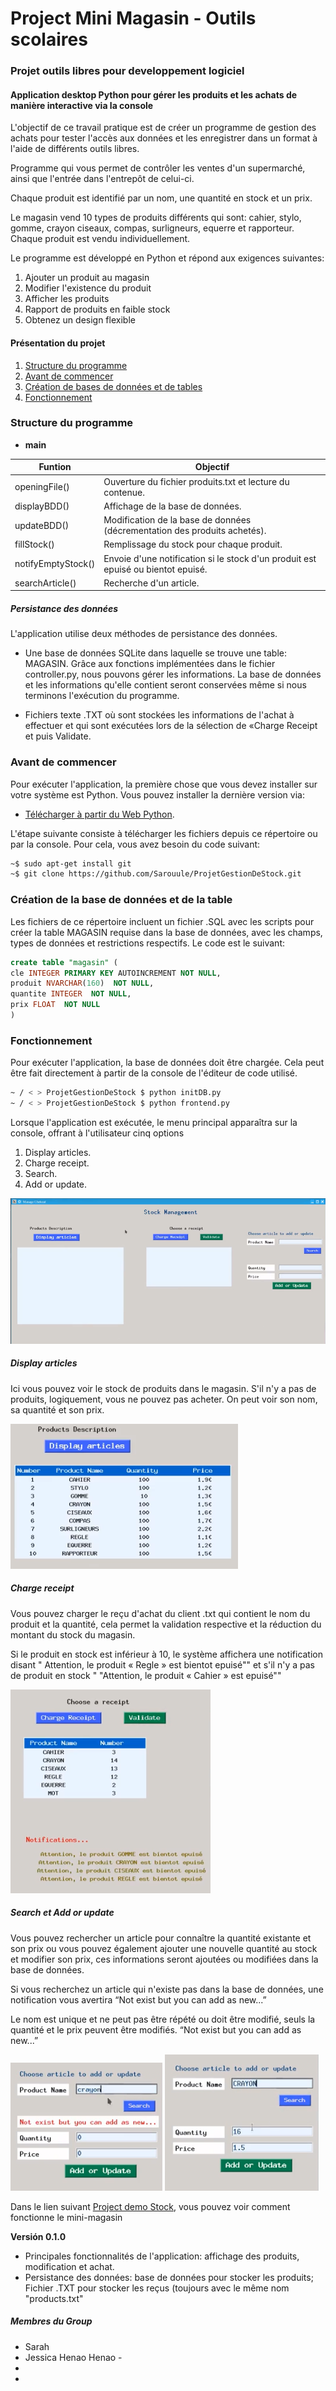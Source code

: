 # Project Mini Magasin - Outils scolaires 

### Projet outils libres pour developpement logiciel
#### Application desktop Python pour gérer les produits et les achats de manière interactive via la console

L'objectif de ce travail pratique est de créer un programme de gestion des achats pour tester l'accès aux données et les
enregistrer dans un format à l'aide de différents outils libres.

Programme qui vous permet de contrôler les ventes d'un supermarché, ainsi que l'entrée dans l'entrepôt de celui-ci.

Chaque produit est identifié par un nom, une quantité en stock et un prix.

Le magasin vend 10 types de produits différents qui sont: cahier, stylo, gomme, crayon ciseaux, compas, surligneurs,
 equerre et rapporteur. Chaque produit est vendu individuellement.
  
Le programme est développé en Python et répond aux exigences suivantes:

1. Ajouter un produit au magasin
2. Modifier l'existence du produit
3. Afficher les produits
4. Rapport de produits en faible stock
5. Obtenez un design flexible

#### Présentation du projet

1. [Structure du programme](#1)
2. [Avant de commencer](#2)
3. [Création de bases de données et de tables](#3)
4. [Fonctionnement](#4)


### <a name="1"></a> Structure du programme

* **main** 

| Funtion | Objectif |
| ----- | ------- |
| openingFile() | Ouverture du fichier produits.txt et lecture du contenue.|
| displayBDD() | Affichage de la base de données.|
| updateBDD() | Modification de la base de données (décrementation des produits achetés).|
| fillStock() | Remplissage du stock pour chaque produit.|
| notifyEmptyStock() | Envoie d'une notification si le stock d'un produit est epuisé ou bientot epuisé. |
| searchArticle() | Recherche d'un article. |

##### Persistance des données

L'application utilise deux méthodes de persistance des données.

* Une base de données SQLite dans laquelle se trouve une table: MAGASIN. Grâce aux fonctions implémentées dans le fichier controller.py, nous pouvons gérer les informations. La base de données et les informations qu'elle contient seront conservées même si nous terminons l'exécution du programme.

* Fichiers texte .TXT où sont stockées les informations de l'achat à effectuer et qui sont exécutées lors de la sélection de «Charge Receipt et puis Validate.


### <a name="2"></a>Avant de commencer

Pour exécuter l'application, la première chose que vous devez installer sur votre système est Python. Vous pouvez installer la dernière version via:

* [Télécharger à partir du Web Python]( https://www.python.org/downloads/).

L'étape suivante consiste à télécharger les fichiers depuis ce répertoire ou par la console. Pour cela, vous avez besoin du code suivant:

```sh
~$ sudo apt-get install git
~$ git clone https://github.com/Sarouule/ProjetGestionDeStock.git
```
### <a name="3"></a>Création de la base de données et de la table

Les fichiers de ce répertoire incluent un fichier .SQL avec les scripts pour créer la table MAGASIN requise dans la base de données, avec les champs, types de données et restrictions respectifs. Le code est le suivant:

```sql
create table "magasin" ( 
cle INTEGER PRIMARY KEY AUTOINCREMENT NOT NULL,
produit NVARCHAR(160)  NOT NULL,
quantite INTEGER  NOT NULL,
prix FLOAT  NOT NULL
)
```

### <a name="4"></a>Fonctionnement

Pour exécuter l'application, la base de données doit être chargée. Cela peut être fait directement à partir de la console de l'éditeur de code utilisé.

``` sh
~ / < > ProjetGestionDeStock $ python initDB.py
~ / < > ProjetGestionDeStock $ python frontend.py
```

Lorsque l'application est exécutée, le menu principal apparaîtra sur la console, offrant à l'utilisateur cinq options

1. Display articles.
2. Charge receipt.
3. Search.
4. Add or update.

![Menu](1_Menu.png)


##### Display articles

Ici vous pouvez voir le stock de produits dans le magasin. S'il n'y a pas de produits, logiquement, vous ne pouvez pas acheter. On peut voir son nom, sa quantité et son prix.

![Display](2_Display.png)

##### Charge receipt

Vous pouvez charger le reçu d'achat du client .txt qui contient le nom du produit et la quantité, cela permet la validation respective et la réduction du montant du stock du magasin.

Si le produit en stock est inférieur à 10, le système affichera une notification disant " Attention, le produit « Regle » est bientot epuisé"" et s'il n'y a pas de produit en stock " "Attention, le produit « Cahier » est epuisé""

![charger](3_charger.png)

##### Search et Add or update

Vous pouvez rechercher un article pour connaître la quantité existante et son prix ou vous pouvez également ajouter une nouvelle quantité au stock et modifier son prix, ces informations seront ajoutées ou modifiées dans la base de données.

Si vous recherchez un article qui n'existe pas dans la base de données, une notification vous avertira “Not exist but you can add as new...”

Le nom est unique et ne peut pas être répété ou doit être modifié, seuls la quantité et le prix peuvent être modifiés. “Not exist but you can add as new...” 

![search](4_search.png) 
![add](5_add.png)
 

Dans le lien suivant [Project demo Stock]( https://jmkd.fr/projects_demos/project_manage_stock.mp4), vous pouvez voir comment fonctionne le mini-magasin

**Versión 0.1.0**

* Principales fonctionnalités de l'application: affichage des produits, modification et achat.
* Persistance des données: base de données pour stocker les produits; Fichier .TXT pour stocker les reçus (toujours avec le même nom "products.txt"


##### **Membres du Group**
* Sarah 
* Jessica Henao Henao - 
*
*
